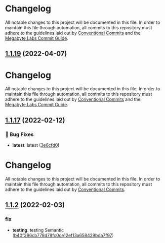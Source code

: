 # Changelog

All notable changes to this project will be documented in this file. In order to maintain this file through automation, all commits to this repository must adhere to the guidelines laid out by [Conventional Commits](https://conventionalcommits.org) and the [Megabyte Labs Commit Guide](https://megabyte.space/docs/contributing/commits).

## [1.1.19](https://gitlab.com/megabyte-labs/npm/configs/release/compare/v1.1.18...v1.1.19) (2022-04-07)

# Changelog

All notable changes to this project will be documented in this file. In order to maintain this file through automation, all commits to this repository must adhere to the guidelines laid out by [Conventional Commits](https://conventionalcommits.org) and the [Megabyte Labs Commit Guide](https://megabyte.space/docs/contributing/commits).

## [1.1.17](https://gitlab.com/megabyte-labs/npm/configs/release/compare/v1.1.16...v1.1.17) (2022-02-12)

### 🐛 Bug Fixes

- **latest**: latest ([3e6cfd0](https://gitlab.com/megabyte-labs/npm/configs/release/commit/3e6cfd0))

# Changelog

All notable changes to this project will be documented in this file. In order to maintain this file through automation, all commits to this repository must adhere to the guidelines laid out by [Conventional Commits](https://conventionalcommits.org).

## [1.1.2](https://gitlab.com/megabyte-labs/npm/configs/release/compare/v1.1.1...v1.1.2) (2022-02-03)

### fix

- **testing**: testing Semantic ([b40f396cb778d78fc0ce12ef13a658429bda7f97](https://gitlab.com/megabyte-labs/npm/configs/release/commit/b40f396cb778d78fc0ce12ef13a658429bda7f97))
